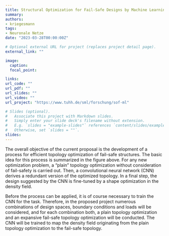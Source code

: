 ```yaml
---
title: Structural Optimization for Fail-Safe Designs by Machine Learning
summary:
authors:
- kriegesmann
tags:
- Neuronale Netze
date: "2023-03-28T00:00:00Z"

# Optional external URL for project (replaces project detail page).
external_link: ""

image:
  caption:
  focal_point:

links:
url_code: ""
url_pdf: ""
url_slides: ""
url_video: ""
url_project: "https://www.tuhh.de/sml/forschung/sof-ml"

# Slides (optional).
#   Associate this project with Markdown slides.
#   Simply enter your slide deck's filename without extension.
#   E.g. `slides = "example-slides"` references `content/slides/example-slides.md`.
#   Otherwise, set `slides = ""`.
slides:
---
```


The overall objective of the current proposal is the development of a process for efficient topology optimization of fail-safe structures. The basic idea for this process is summarized in the figure above. For any new optimization problem, a “plain” topology optimization without consideration of fail-safety is carried out. Then, a convolutional neural network (CNN) derives a redundant version of the optimized topology. In a final step, the design suggested by the CNN is fine-tuned by a shape optimization in the density field.

Before the process can be applied, it is of course necessary to train the CNN for the task. Therefore, in the proposed project numerous combinations of design spaces, boundary conditions and loads will be considered, and for each combination both, a plain topology optimization and an expansive fail-safe topology optimization will be conducted. The CNN will be trained to map the density field originating from the plain topology optimization to the fail-safe topology.
